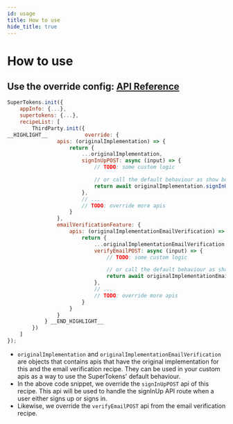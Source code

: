 ```yaml
---
id: usage
title: How to use
hide_title: true
---
```


# How to use

## Use the override config: [API Reference](/docs/nodejs/thirdparty/override/apis)

<!--DOCUSAURUS_CODE_TABS-->
<!--ReactJS-->
```js
SuperTokens.init({
    appInfo: {...},
    supertokens: {...},
    recipeList: [
        ThirdParty.init({
__HIGHLIGHT__            override: {
                apis: (originalImplementation) => {
                    return {
                        ...originalImplementation,
                        signInUpPOST: async (input) => {
                            // TODO: some custom logic

                            // or call the default behaviour as show below
                            return await originalImplementation.signInUpPOST(input);
                        },
                        // ...
                        // TODO: override more apis
                    }
                },
                emailVerificationFeature: {
                    apis: (originalImplementationEmailVerification) => {
                        return {
                            ...originalImplementationEmailVerification,
                            verifyEmailPOST: async (input) => {
                                // TODO: some custom logic

                                // or call the default behaviour as show below
                                return await originalImplementationEmailVerification.verifyEmailPOST(input);
                            },
                            // ...
                            // TODO: override more apis
                        }
                    }
                }
            } __END_HIGHLIGHT__
        })
    ]
});
```
<!--END_DOCUSAURUS_CODE_TABS-->

- `originalImplementation` and `originalImplementationEmailVerification` are objects that contains apis that have the original implementation for this and the email verification recipe. They can be used in your custom apis as a way to use the SuperTokens' default behaviour.
- In the above code snippet, we override the `signInUpPOST` api of this recipe. This api will be used to handle the signInUp API route when a user either signs up or signs in.
- Likewise, we override the `verifyEmailPOST` api from the email verification recipe.